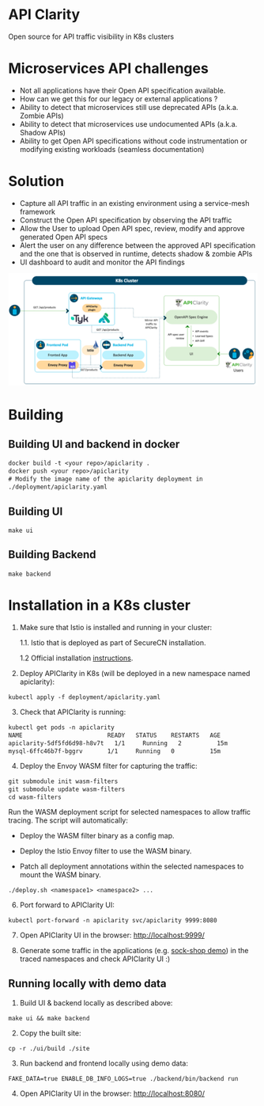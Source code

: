 # API Clarity
Open source for API traffic visibility in K8s clusters

# Microservices API challenges
* Not all applications have their Open API specification available.​
* How can we get this for our legacy or external applications ?​
* Ability to detect that microservices still use deprecated APIs (a.k.a. Zombie APIs)​
* Ability to detect that microservices use undocumented APIs (a.k.a. Shadow APIs)​
* Ability to get Open API specifications without code instrumentation or modifying existing workloads (seamless documentation)

# Solution
* Capture all API traffic in an existing environment using a service-mesh framework​
* Construct the Open API specification by observing the API traffic​
* Allow the User to upload Open API spec, review, modify and approve generated Open API specs​
* Alert the user on any difference between the approved API specification and the one that is observed in runtime, detects shadow & zombie APIs​
* UI dashboard to audit and monitor the API findings

![High level diagram](diagram.jpg "High level diagram")

# Building
## Building UI and backend in docker
```
docker build -t <your repo>/apiclarity .
docker push <your repo>/apiclarity
# Modify the image name of the apiclarity deployment in ./deployment/apiclarity.yaml
```
## Building UI
```
make ui
```

## Building Backend
```
make backend
```

# Installation in a K8s cluster
1. Make sure that Istio is installed and running in your cluster: 
   
   1.1. Istio that is deployed as part of SecureCN installation.
   
   1.2 Official installation [instructions](https://istio.io/latest/docs/setup/getting-started/#install).
   

2. Deploy APIClarity in K8s (will be deployed in a new namespace named apiclarity):
```
kubectl apply -f deployment/apiclarity.yaml
```
3. Check that APIClarity is running:
```
kubectl get pods -n apiclarity
NAME                        READY   STATUS    RESTARTS   AGE
apiclarity-5df5fd6d98-h8v7t   1/1     Running   2          15m
mysql-6ffc46b7f-bggrv       1/1     Running   0          15m
```
4. Deploy the Envoy WASM filter for capturing the traffic:
```
git submodule init wasm-filters
git submodule update wasm-filters
cd wasm-filters
```
Run the WASM deployment script for selected namespaces to allow traffic tracing.
The script will automatically:
   
   - Deploy the WASM filter binary as a config map.
   
   - Deploy the Istio Envoy filter to use the WASM binary.
   
   - Patch all deployment annotations within the selected namespaces to mount the WASM binary.

```
./deploy.sh <namespace1> <namespace2> ...
```
6. Port forward to APIClarity UI:
```
kubectl port-forward -n apiclarity svc/apiclarity 9999:8080
```

7. Open APIClarity UI in the browser: [http://localhost:9999/](http://localhost:9999/)

8. Generate some traffic in the applications (e.g. [sock-shop demo](https://github.com/microservices-demo/microservices-demo)) in the traced namespaces and check APIClarity UI :)


## Running locally with demo data
1. Build UI & backend locally as described above:
```
make ui && make backend
```
2. Copy the built site:
```
cp -r ./ui/build ./site
```
3. Run backend and frontend locally using demo data:
```
FAKE_DATA=true ENABLE_DB_INFO_LOGS=true ./backend/bin/backend run
```
4. Open APIClarity UI in the browser: [http://localhost:8080/](http://localhost:8080/)


